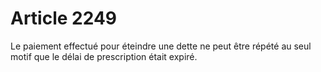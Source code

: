 # Article 2249

<p>Le paiement effectué pour éteindre une dette ne peut être répété au seul motif que le délai de prescription était expiré. </p>